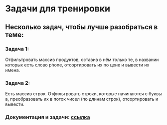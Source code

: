# Задачи для тренировки

## Несколько задач, чтобы лучше разобраться в теме:  

### Задача 1:
Отфильтровать массив продуктов, оставив в нём только те, в названии которых есть слово phone, отсортировать их по цене и вывести их имена.

### Задача 2:
Есть массив строк. Отфильтровать строки, которые начинаются с буквы a, преобразовать их в поток чисел (по длинам строк), отсортировать и вывести.

### Документация и задачи: [ссылка](https://disk.yandex.ru/i/M8x7ZAeyN8vkDw)
